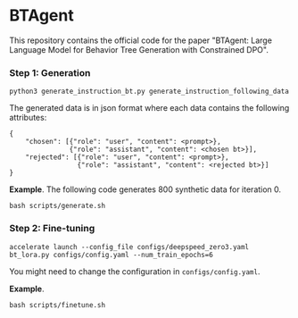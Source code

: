 
# BTAgent

This repository contains the official code for the paper "BTAgent: Large Language Model for Behavior Tree Generation with Constrained DPO".

### Step 1: Generation
```
python3 generate_instruction_bt.py generate_instruction_following_data
```


The generated data is in json format where each data contains the following attributes:
```
{
    "chosen": [{"role": "user", "content": <prompt>}, 
               {"role": "assistant", "content": <chosen bt>}],
    "rejected": [{"role": "user", "content": <prompt>}, 
                 {"role": "assistant", "content": <rejected bt>}]
}
```


__Example__. 
The following code generates 800 synthetic data for iteration 0.
```
bash scripts/generate.sh
``` 

### Step 2: Fine-tuning
```
accelerate launch --config_file configs/deepspeed_zero3.yaml bt_lora.py configs/config.yaml --num_train_epochs=6
```
<!-- **[TODO]**: wrap up necessary codes into the folder spin. Add explainations/instructions here.  -->

You might need to change the configuration in `configs/config.yaml`.

__Example__.
```
bash scripts/finetune.sh
```